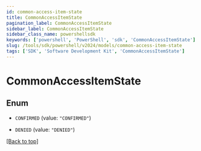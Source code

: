 ```yaml
---
id: common-access-item-state
title: CommonAccessItemState
pagination_label: CommonAccessItemState
sidebar_label: CommonAccessItemState
sidebar_class_name: powershellsdk
keywords: ['powershell', 'PowerShell', 'sdk', 'CommonAccessItemState'] 
slug: /tools/sdk/powershell/v2024/models/common-access-item-state
tags: ['SDK', 'Software Development Kit', 'CommonAccessItemState']
---
```



# CommonAccessItemState

## Enum


* `CONFIRMED` (value: `"CONFIRMED"`)

* `DENIED` (value: `"DENIED"`)


[[Back to top]](#) 


